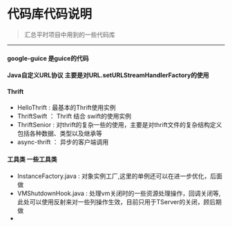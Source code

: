# 代码库代码说明
> 汇总平时项目中用到的一些代码库

---

#### google-guice 是guice的代码
#### Java自定义URL协议  主要是对URL.setURLStreamHandlerFactory的使用
#### Thrift
* HelloThrift  : 最基本的Thrift使用实例
* ThriftSwift	： Thrift 结合 swift的使用实例
* ThriftSenior : 对thrift的复杂一些的使用，主要是对thrift文件的复杂结构定义包括各种数据、类型以及继承等
* async-thrift ： 异步的客户端调用
#### 工具类	一些工具类
* InstanceFactory.java	: 对象实例工厂,这里的单例还可以在进一步优化，后面做
* VMShutdownHook.java	: 处理vm关闭时的一些资源处理操作，回调关闭等,此处可以使用反射来对一些列操作生效，目前只用于TServer的关闭，顾后期做
* 